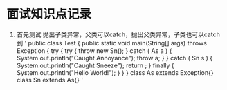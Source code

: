 # 面试知识点记录
1. 首先测试 抛出子类异常，父类可以catch，抛出父类异常，子类也可以catch到
' public class Test {
      public static void main(String[] args)
              throws Exception {
          try {
              try {
                  throw new Sn();
              }
              catch ( As a ) {
                  System.out.println("Caught Annoyance");
                  throw a;
              }
          }
          catch ( Sn s ) {
              System.out.println("Caught Sneeze");
              return ;
          }
          finally {
              System.out.println("Hello World!");
          }
      }
  }
  class  As extends Exception{}
  class Sn extends As{} '
